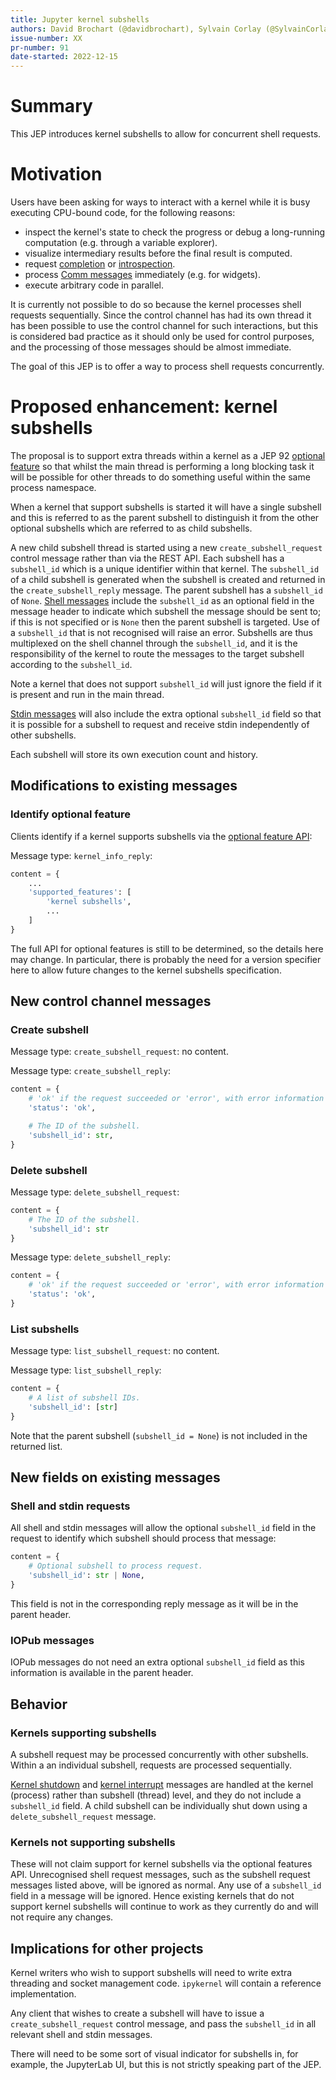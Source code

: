 ```yaml
---
title: Jupyter kernel subshells
authors: David Brochart (@davidbrochart), Sylvain Corlay (@SylvainCorlay), Johan Mabille (@JohanMabille), Ian Thomas (@ianthomas23)
issue-number: XX
pr-number: 91
date-started: 2022-12-15
---
```


# Summary

This JEP introduces kernel subshells to allow for concurrent shell requests.

# Motivation

Users have been asking for ways to interact with a kernel while it is busy executing CPU-bound code,
for the following reasons:
- inspect the kernel's state to check the progress or debug a long-running computation (e.g.
  through a variable explorer).
- visualize intermediary results before the final result is computed.
- request [completion](https://jupyter-client.readthedocs.io/en/stable/messaging.html#completion) or
  [introspection](https://jupyter-client.readthedocs.io/en/stable/messaging.html#introspection).
- process
  [Comm messages](https://jupyter-client.readthedocs.io/en/stable/messaging.html#custom-messages)
  immediately (e.g. for widgets).
- execute arbitrary code in parallel.

It is currently not possible to do so because the kernel processes shell requests sequentially.
Since the control channel has had its own thread it has been possible to use the control channel
for such interactions, but this is considered bad practice as it should only be used for control
purposes, and the processing of those messages should be almost immediate.

The goal of this JEP is to offer a way to process shell requests concurrently.

# Proposed enhancement: kernel subshells

The proposal is to support extra threads within a kernel as a JEP 92
[optional feature](https://github.com/jupyter/enhancement-proposals/blob/master/92-jupyter-optional-features/jupyter-optional-features.md) so that whilst the main thread is performing a long blocking task it
will be possible for other threads to do something useful within the same process namespace.

When a kernel that support subshells is started it will have a single subshell and this is referred
to as the parent subshell to distinguish it from the other optional subshells which are referred to
as child subshells.

A new child subshell thread is started using a new `create_subshell_request` control message rather
than via the REST API. Each subshell has a `subshell_id` which is a unique identifier within that
kernel. The `subshell_id` of a child subshell is generated when the subshell is created and
returned in the `create_subshell_reply` message. The parent subshell has a `subshell_id` of `None`.
[Shell messages](https://jupyter-client.readthedocs.io/en/stable/messaging.html#messages-on-the-shell-router-dealer-channel)
include the `subshell_id` as an optional field in the message header to indicate which subshell the
message should be sent to; if this is not specified or is `None` then the parent
subshell is targeted. Use of a `subshell_id` that is not recognised will raise an error.
Subshells are thus multiplexed on the shell channel through the `subshell_id`, and it is the
responsibility of the kernel to route the messages to the target subshell according to the
`subshell_id`.

Note a kernel that does not support `subshell_id` will just ignore the field if it is present and
run in the main thread.

[Stdin messages](https://jupyter-client.readthedocs.io/en/stable/messaging.html#messages-on-the-stdin-router-dealer-channel)
will also include the extra optional `subshell_id` field so that it is possible for a subshell to
request and receive stdin independently of other subshells.

Each subshell will store its own execution count and history.

## Modifications to existing messages

### Identify optional feature

Clients identify if a kernel supports subshells via the
[optional feature API](https://github.com/jupyter/enhancement-proposals/blob/master/92-jupyter-optional-features/jupyter-optional-features.md):

Message type: `kernel_info_reply`:

```py
content = {
    ...
    'supported_features': [
        'kernel subshells',
        ...
    ]
}
```

The full API for optional features is still to be determined, so the details here may change.
In particular, there is probably the need for a version specifier here to allow future changes to
the kernel subshells specification.

## New control channel messages

### Create subshell

Message type: `create_subshell_request`: no content.

Message type: `create_subshell_reply`:

```py
content = {
    # 'ok' if the request succeeded or 'error', with error information as in all other replies.
    'status': 'ok',

    # The ID of the subshell.
    'subshell_id': str,
}
```

### Delete subshell

Message type: `delete_subshell_request`:

```py
content = {
    # The ID of the subshell.
    'subshell_id': str
}
```

Message type: `delete_subshell_reply`:

```py
content = {
    # 'ok' if the request succeeded or 'error', with error information as in all other replies.
    'status': 'ok',
}
```

### List subshells

Message type: `list_subshell_request`: no content.

Message type: `list_subshell_reply`:

```py
content = {
    # A list of subshell IDs.
    'subshell_id': [str]
}
```

Note that the parent subshell (`subshell_id = None`) is not included in the returned list.

## New fields on existing messages

### Shell and stdin requests

All shell and stdin messages will allow the optional `subshell_id` field in the request to identify
which subshell should process that message:

```py
content = {
    # Optional subshell to process request.
    'subshell_id': str | None,
}
```

This field is not in the corresponding reply message as it will be in the parent header.

### IOPub messages

IOPub messages do not need an extra optional `subshell_id` field as this information is available
in the parent header.

## Behavior

### Kernels supporting subshells

A subshell request may be processed concurrently with other subshells. Within a an individual
subshell, requests are processed sequentially.

[Kernel shutdown](https://jupyter-client.readthedocs.io/en/stable/messaging.html#kernel-shutdown)
and [kernel interrupt](https://jupyter-client.readthedocs.io/en/stable/messaging.html#kernel-interrupt)
messages are handled at the kernel (process) rather than subshell (thread) level, and they do not
include a `subshell_id` field. A child subshell can be individually shut down using a
`delete_subshell_request` message.

### Kernels not supporting subshells

These will not claim support for kernel subshells via the optional features API. Unrecognised shell
request messages, such as the subshell request messages listed above, will be ignored as normal.
Any use of a `subshell_id` field in a message will be ignored. Hence existing kernels that do not
support kernel subshells will continue to work as they currently do and will not require any
changes.

## Implications for other projects

Kernel writers who wish to support subshells will need to write extra threading and socket
management code. `ipykernel` will contain a reference implementation.

Any client that wishes to create a subshell will have to issue a `create_subshell_request` control
message, and pass the `subshell_id` in all relevant shell and stdin messages.

There will need to be some sort of visual indicator for subshells in, for example, the JupyterLab
UI, but this is not strictly speaking part of the JEP.
